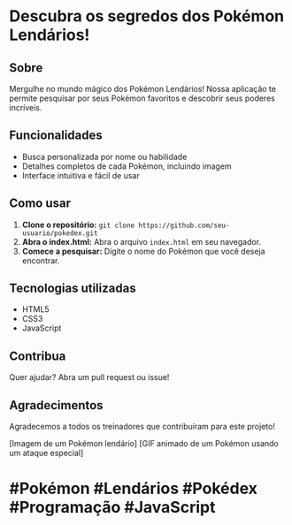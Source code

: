 # **Descubra os segredos dos Pokémon Lendários!** 

## **Sobre**
Mergulhe no mundo mágico dos Pokémon Lendários! Nossa aplicação te permite pesquisar por seus Pokémon favoritos e descobrir seus poderes incríveis. 

## **Funcionalidades**
* Busca personalizada por nome ou habilidade
* Detalhes completos de cada Pokémon, incluindo imagem
* Interface intuitiva e fácil de usar

## **Como usar**
1. **Clone o repositório:** `git clone https://github.com/seu-usuario/pokedex.git`
2. **Abra o index.html:** Abra o arquivo `index.html` em seu navegador.
3. **Comece a pesquisar:** Digite o nome do Pokémon que você deseja encontrar.

## **Tecnologias utilizadas**
* HTML5
* CSS3
* JavaScript

## **Contribua**
Quer ajudar? Abra um pull request ou issue!

## **Agradecimentos**
Agradecemos a todos os treinadores que contribuíram para este projeto!

[Imagem de um Pokémon lendário]
[GIF animado de um Pokémon usando um ataque especial]

# **#Pokémon #Lendários #Pokédex #Programação #JavaScript**
